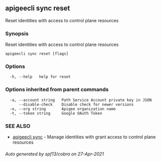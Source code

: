 ## apigeecli sync reset

Reset identities with access to control plane resources

### Synopsis

Reset identities with access to control plane resources

```
apigeecli sync reset [flags]
```

### Options

```
  -h, --help   help for reset
```

### Options inherited from parent commands

```
  -a, --account string   Path Service Account private key in JSON
      --disable-check    Disable check for newer versions
  -o, --org string       Apigee organization name
  -t, --token string     Google OAuth Token
```

### SEE ALSO

* [apigeecli sync](apigeecli_sync.md)	 - Manage identities with grant access to control plane resources

###### Auto generated by spf13/cobra on 27-Apr-2021
